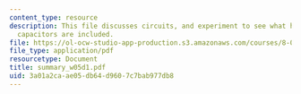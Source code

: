 ```yaml
---
content_type: resource
description: This file discusses circuits, and experiment to see what happens when
  capacitors are included.
file: https://ol-ocw-studio-app-production.s3.amazonaws.com/courses/8-02-physics-ii-electricity-and-magnetism-spring-2007/3a01a2caae05db64d9607c7bab977db8_summary_w05d1.pdf
file_type: application/pdf
resourcetype: Document
title: summary_w05d1.pdf
uid: 3a01a2ca-ae05-db64-d960-7c7bab977db8
---
```

